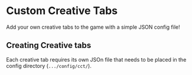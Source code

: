 # Custom Creative Tabs
Add your own creative tabs to the game with a simple JSON config file!

## Creating Creative tabs
Each creative tab requires its own JSOn file that needs to be placed in the config directory (`.../config/cct/`).